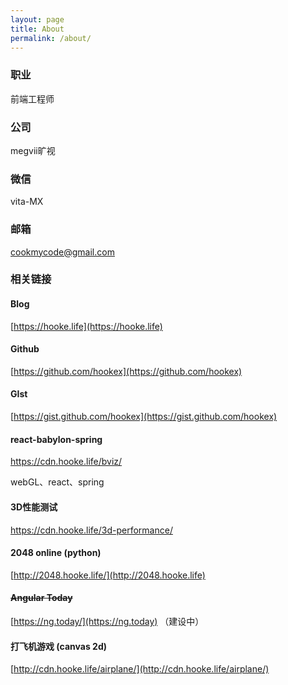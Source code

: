 ```yaml
---
layout: page
title: About
permalink: /about/
---
```


### 职业
前端工程师

### 公司
megvii旷视

### 微信
vita-MX

### 邮箱
cookmycode@gmail.com

### 相关链接

#### Blog
[https://hooke.life](https://hooke.life)

#### Github
[https://github.com/hookex](https://github.com/hookex)

#### GIst
[https://gist.github.com/hookex](https://gist.github.com/hookex)

#### react-babylon-spring 
https://cdn.hooke.life/bviz/

webGL、react、spring

#### 3D性能测试
https://cdn.hooke.life/3d-performance/

#### 2048 online (python)
[http://2048.hooke.life/](http://2048.hooke.life)

#### ~~Angular Today~~
[https://ng.today/](https://ng.today) （建设中）


#### 打飞机游戏 (canvas 2d)
[http://cdn.hooke.life/airplane/](http://cdn.hooke.life/airplane/)
